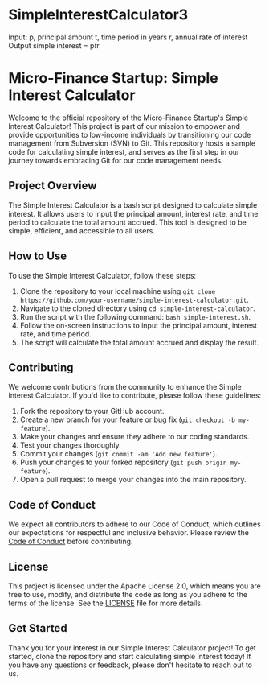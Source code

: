 # SimpleInterestCalculator3
Input:
   p, principal amount
   t, time period in years
   r, annual rate of interest
Output
   simple interest = p*t*r
   # Micro-Finance Startup: Simple Interest Calculator

   Welcome to the official repository of the Micro-Finance Startup's Simple Interest Calculator! This project is part of our mission to empower and provide opportunities to low-income individuals by transitioning our code management from Subversion (SVN) to Git. This repository hosts a sample code for calculating simple interest, and serves as the first step in our journey towards embracing Git for our code management needs.

   ## Project Overview

   The Simple Interest Calculator is a bash script designed to calculate simple interest. It allows users to input the principal amount, interest rate, and time period to calculate the total amount accrued. This tool is designed to be simple, efficient, and accessible to all users.

   ## How to Use

   To use the Simple Interest Calculator, follow these steps:

   1. Clone the repository to your local machine using `git clone https://github.com/your-username/simple-interest-calculator.git`.
   2. Navigate to the cloned directory using `cd simple-interest-calculator`.
   3. Run the script with the following command: `bash simple-interest.sh`.
   4. Follow the on-screen instructions to input the principal amount, interest rate, and time period.
   5. The script will calculate the total amount accrued and display the result.

   ## Contributing

   We welcome contributions from the community to enhance the Simple Interest Calculator. If you'd like to contribute, please follow these guidelines:

   1. Fork the repository to your GitHub account.
   2. Create a new branch for your feature or bug fix (`git checkout -b my-feature`).
   3. Make your changes and ensure they adhere to our coding standards.
   4. Test your changes thoroughly.
   5. Commit your changes (`git commit -am 'Add new feature'`).
   6. Push your changes to your forked repository (`git push origin my-feature`).
   7. Open a pull request to merge your changes into the main repository.

   ## Code of Conduct

   We expect all contributors to adhere to our Code of Conduct, which outlines our expectations for respectful and inclusive behavior. Please review the [Code of Conduct](CODE_OF_CONDUCT.md) before contributing.

   ## License

   This project is licensed under the Apache License 2.0, which means you are free to use, modify, and distribute the code as long as you adhere to the terms of the license. See the [LICENSE](LICENSE) file for more details.

   ## Get Started

   Thank you for your interest in our Simple Interest Calculator project! To get started, clone the repository and start calculating simple interest today! If you have any questions or feedback, please don't hesitate to reach out to us.
